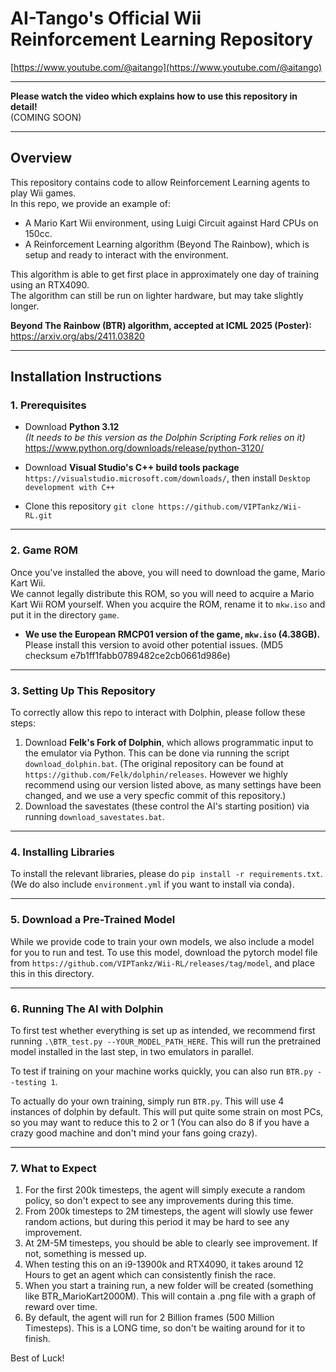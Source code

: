 # AI-Tango's Official Wii Reinforcement Learning Repository

[https://www.youtube.com/@aitango](https://www.youtube.com/@aitango)

---

**Please watch the video which explains how to use this repository in detail!**  
(COMING SOON)

---

## Overview

This repository contains code to allow Reinforcement Learning agents to play Wii games.  
In this repo, we provide an example of:

- A Mario Kart Wii environment, using Luigi Circuit against Hard CPUs on 150cc.
- A Reinforcement Learning algorithm (Beyond The Rainbow), which is setup and ready to interact with the environment.

This algorithm is able to get first place in approximately one day of training using an RTX4090.  
The algorithm can still be run on lighter hardware, but may take slightly longer.

**Beyond The Rainbow (BTR) algorithm, accepted at ICML 2025 (Poster):**  
https://arxiv.org/abs/2411.03820

---

## Installation Instructions

### 1. Prerequisites

- Download **Python 3.12**  
  _(It needs to be this version as the Dolphin Scripting Fork relies on it)_  
  https://www.python.org/downloads/release/python-3120/

- Download **Visual Studio's C++ build tools package**
  `https://visualstudio.microsoft.com/downloads/`, then install `Desktop development with C++`

- Clone this repository `git clone https://github.com/VIPTankz/Wii-RL.git`

---

### 2. Game ROM

Once you've installed the above, you will need to download the game, Mario Kart Wii.  
We cannot legally distribute this ROM, so you will need to acquire a Mario Kart Wii ROM yourself.
When you acquire the ROM, rename it to `mkw.iso` and put it in the directory `game`.

- **We use the European RMCP01 version of the game, `mkw.iso` (4.38GB).**  
  Please install this version to avoid other potential issues.
  (MD5 checksum e7b1ff1fabb0789482ce2cb0661d986e)

---

### 3. Setting Up This Repository

To correctly allow this repo to interact with Dolphin, please follow these steps:

1. Download **Felk's Fork of Dolphin**, which allows programmatic input to the emulator via Python. This can be done via running the script `download_dolphin.bat`.
   (The original repository can be found at `https://github.com/Felk/dolphin/releases`. However we highly recommend using our version listed above, as many settings have been changed, and we use a very specfic commit of this repository.)
2. Download the savestates (these control the AI's starting position) via running `download_savestates.bat`.

---

### 4. Installing Libraries

To install the relevant libraries, please do `pip install -r requirements.txt`.
(We do also include `environment.yml` if you want to install via conda).

---

### 5. Download a Pre-Trained Model

While we provide code to train your own models, we also include a model for you to run and test. To use this model, download the pytorch model file from `https://github.com/VIPTankz/Wii-RL/releases/tag/model`, and place this in this directory.

---
### 6. Running The AI with Dolphin

To first test whether everything is set up as intended, we recommend first running `.\BTR_test.py --YOUR_MODEL_PATH_HERE`. This will run the pretrained model installed in the last step, in two emulators in parallel.

To test if training on your machine works quickly, you can also run `BTR.py --testing 1`.

To actually do your own training, simply run `BTR.py`. This will use 4 instances of dolphin by default. This will put quite some strain on most PCs, so you may want to reduce this to 2 or 1 (You can also do 8 if you have a crazy good machine and don't mind your fans going crazy).

---

### 7. What to Expect

1. For the first 200k timesteps, the agent will simply execute a random policy, so don't expect to see any improvements during this time.
2. From 200k timesteps to 2M timesteps, the agent will slowly use fewer random actions, but during this period it may be hard to see any improvement.
3. At 2M-5M timesteps, you should be able to clearly see improvement. If not, something is messed up.
4. When testing this on an i9-13900k and RTX4090, it takes around 12 Hours to get an agent which can consistently finish the race.
5. When you start a training run, a new folder will be created (something like BTR_MarioKart2000M). This will contain a .png file with a graph of reward over time.
6. By default, the agent will run for 2 Billion frames (500 Million Timesteps). This is a LONG time, so don't be waiting around for it to finish.

Best of Luck!


